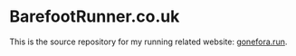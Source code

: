 # BarefootRunner.co.uk

This is the source repository for my running related website: [gonefora.run](https://gonefora.run).
